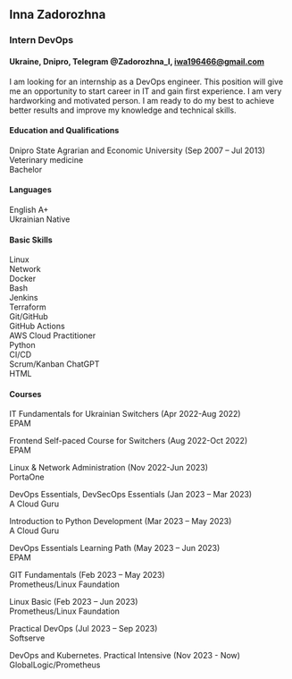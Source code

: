 ## Inna Zadorozhna
 ### Intern DevOps
#### Ukraine, Dnipro,     Telegram @Zadorozhna_I,     iwa196466@gmail.com

I am looking for an internship as a DevOps engineer. This position will give me an opportunity to start career in IT and gain first experience. I am very hardworking and motivated person. I am ready to do my best to achieve better results and improve my knowledge and technical skills.

#### Education and Qualifications  
Dnipro State Agrarian and Economic University  (Sep 2007 – Jul 2013)  
Veterinary medicine  
Bachelor

#### Languages
English A+  
Ukrainian  Native  

#### Basic Skills                                

Linux                                                                                         
Network                                                    
Docker                 
Bash                    
Jenkins                 
Terraform           
Git/GitHub          
GitHub Actions   
AWS Cloud Practitioner                     
Python                 
CI/CD                   
Scrum/Kanban
ChatGPT   
HTML                       

#### Courses  
IT Fundamentals for Ukrainian Switchers (Apr 2022-Aug 2022)  
EPAM  

Frontend Self-paced Course for Switchers (Aug 2022-Oct 2022)  
EPAM  

Linux & Network Administration (Nov 2022-Jun 2023)  
PortaOne  

DevOps Essentials, DevSecOps Essentials (Jan 2023 – Mar 2023)  
A Cloud Guru  

Introduction to Python Development (Mar 2023 – May 2023)  
A Cloud Guru  

DevOps Essentials Learning Path (May 2023 – Jun 2023)  
EPAM  

GIT Fundamentals (Feb 2023 – May 2023)  
Prometheus/Linux Faundation  

Linux Basic (Feb 2023 – Jun 2023)  
Prometheus/Linux Faundation  

Practical DevOps (Jul 2023 – Sep 2023)  
Softserve  

DevOps and Kubernetes. Practical Intensive (Nov 2023 - Now)  
GlobalLogic/Prometheus

